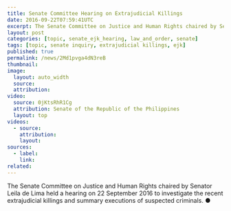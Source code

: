 ```yaml
---
title: Senate Committee Hearing on Extrajudicial Killings
date: 2016-09-22T07:59:41UTC
excerpt: The Senate Committee on Justice and Human Rights chaired by Senator Leila de Lima held a hearing on 22 September 2016 to investigate the recent extrajudicial killings and summary executions of suspected criminals.
layout: post
categories: [topic, senate_ejk_hearing, law_and_order, senate]
tags: [topic, senate inquiry, extrajudicial killings, ejk]
published: true
permalink: /news/2Md1pvga4dN3reB
thumbnail:
image:
  layout: auto_width
  source: 
  attribution: 
video:
  source: 0jKtsRhR1Cg
  attribution: Senate of the Republic of the Philippines
  layout: top
videos:
  - source: 
    attribution: 
    layout: 
sources:
  - label:
    link:
related:
---
```


The Senate Committee on Justice and Human Rights chaired by Senator Leila de Lima held a hearing on 22 September 2016 to investigate the recent extrajudicial killings and summary executions of suspected criminals.
&#x25cf;
